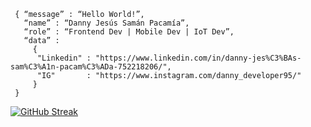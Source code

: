 <!--div style="text-align:center"><img src="./img/welcome.png" alt="background" style="width:70%; margin-left:auto; margin-right:auto; display: block; width:300px"/></div-->

```shell
 { “message” : “Hello World!”,
   “name” : “Danny Jesús Samán Pacamía”,
   “role” : “Frontend Dev | Mobile Dev | IoT Dev”,
   “data” : 
     { 
      "Linkedin" : "https://www.linkedin.com/in/danny-jes%C3%BAs-sam%C3%A1n-pacam%C3%ADa-752218206/", 
      "IG"       : "https://www.instagram.com/danny_developer95/"
     }
 }
```

[![GitHub Streak](https://github-readme-streak-stats.herokuapp.com/?user=DenverCoder1)](https://git.io/streak-stats)


